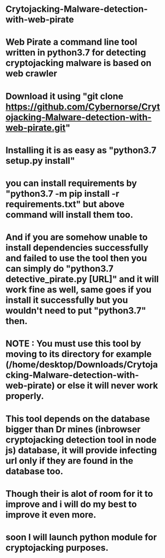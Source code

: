 # Crytojacking-Malware-detection-with-web-pirate
# Web Pirate a command line tool written in python3.7 for detecting cryptojacking malware is based on web crawler
# Download it using "git clone https://github.com/Cybernorse/Crytojacking-Malware-detection-with-web-pirate.git"
# Installing it is as easy as "python3.7 setup.py install" 
# you can install requirements by "python3.7 -m pip install -r requirements.txt" but above command will install them too.
# And if you are somehow unable to install dependencies successfully and failed to use the tool then you can simply do "python3.7 detective_pirate.py [URL]" and it will work fine as well, same goes if you install it successfully but you wouldn't need to put "python3.7" then.
# NOTE : You must use this tool by moving to its directory for example (/home/desktop/Downloads/Crytojacking-Malware-detection-with-web-pirate) or else it will never work properly.
# This tool depends on the database bigger than Dr mines (inbrowser cryptojacking detection tool in node js) database, it will provide infecting url only if they are found in the database too. 
# Though their is alot of room for it to improve and i will do my best to improve it even more.
# soon I will launch python module for cryptojacking purposes.
